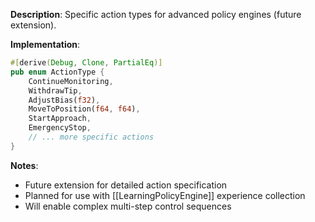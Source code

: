 **Description**: Specific action types for advanced policy engines (future extension).

**Implementation**: 
```rust
#[derive(Debug, Clone, PartialEq)]
pub enum ActionType {
    ContinueMonitoring,
    WithdrawTip,
    AdjustBias(f32),
    MoveToPosition(f64, f64),
    StartApproach,
    EmergencyStop,
    // ... more specific actions
}
```

**Notes**: 
- Future extension for detailed action specification
- Planned for use with [[LearningPolicyEngine]] experience collection
- Will enable complex multi-step control sequences